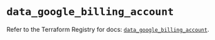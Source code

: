 # `data_google_billing_account`

Refer to the Terraform Registry for docs: [`data_google_billing_account`](https://registry.terraform.io/providers/hashicorp/google/6.7.0/docs/data-sources/billing_account).
